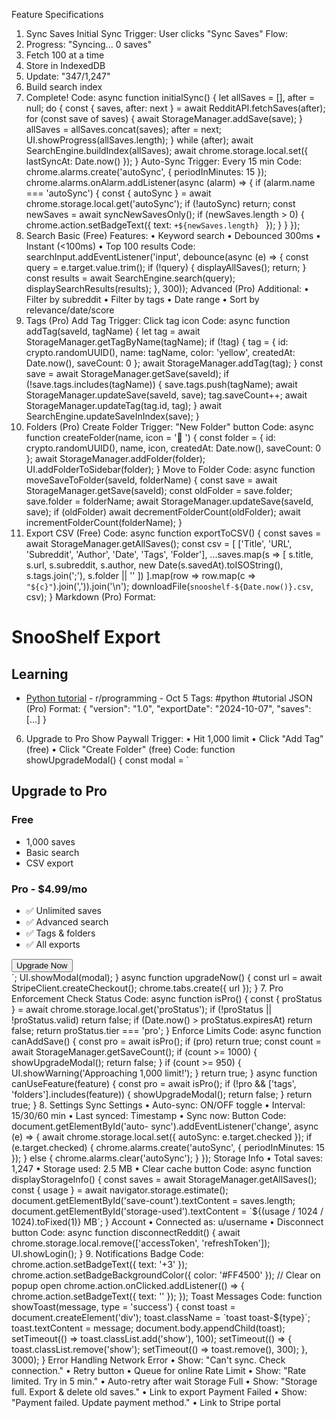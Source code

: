 Feature Specifications
1. Sync Saves
Initial Sync
Trigger: User clicks "Sync Saves"
Flow:
1. Progress: "Syncing... 0 saves"
2. Fetch 100 at a time
3. Store in IndexedDB
4. Update: "347/1,247"
5. Build search index
6. Complete!
Code:
async function initialSync() {
let allSaves = [], after = null;
do {
const { saves, after: next } = await
RedditAPI.fetchSaves(after);
for (const save of saves) {
await StorageManager.addSave(save);
}
allSaves = allSaves.concat(saves);
after = next;
UI.showProgress(allSaves.length);
} while (after);
await SearchEngine.buildIndex(allSaves);
await chrome.storage.local.set({ lastSyncAt: Date.now() });
}
Auto-Sync
Trigger: Every 15 min
Code:
chrome.alarms.create('autoSync', { periodInMinutes: 15 });
chrome.alarms.onAlarm.addListener(async (alarm) => {
if (alarm.name === 'autoSync') {
const { autoSync } = await
chrome.storage.local.get('autoSync');
if (!autoSync) return;
const newSaves = await syncNewSavesOnly();
if (newSaves.length > 0) {
chrome.action.setBadgeText({ text: `+${newSaves.length}
` });
}
}
});
2. Search
Basic (Free)
Features:
• Keyword search
• Debounced 300ms
• Instant (<100ms)
• Top 100 results
Code:
searchInput.addEventListener('input', debounce(async (e) => {
const query = e.target.value.trim();
if (!query) {
displayAllSaves();
return;
}
const results = await SearchEngine.search(query);
displaySearchResults(results);
}, 300));
Advanced (Pro)
Additional:
• Filter by subreddit
• Filter by tags
• Date range
• Sort by relevance/date/score
3. Tags (Pro)
Add Tag
Trigger: Click tag icon
Code:
async function addTag(saveId, tagName) {
let tag = await StorageManager.getTagByName(tagName);
if (!tag) {
tag = {
id: crypto.randomUUID(),
name: tagName,
color: 'yellow',
createdAt: Date.now(),
saveCount: 0
};
await StorageManager.addTag(tag);
}
const save = await StorageManager.getSave(saveId);
if (!save.tags.includes(tagName)) {
save.tags.push(tagName);
await StorageManager.updateSave(saveId, save);
tag.saveCount++;
await StorageManager.updateTag(tag.id, tag);
}
await SearchEngine.updateSaveInIndex(save);
}
4. Folders (Pro)
Create Folder
Trigger: "New Folder" button
Code:
async function createFolder(name, icon = '📁 ') {
const folder = {
id: crypto.randomUUID(),
name,
icon,
createdAt: Date.now(),
saveCount: 0
};
await StorageManager.addFolder(folder);
UI.addFolderToSidebar(folder);
}
Move to Folder
Code:
async function moveSaveToFolder(saveId, folderName) {
const save = await StorageManager.getSave(saveId);
const oldFolder = save.folder;
save.folder = folderName;
await StorageManager.updateSave(saveId, save);
if (oldFolder) await decrementFolderCount(oldFolder);
await incrementFolderCount(folderName);
}
5. Export
CSV (Free)
Code:
async function exportToCSV() {
const saves = await StorageManager.getAllSaves();
const csv = [
['Title', 'URL', 'Subreddit', 'Author', 'Date', 'Tags',
'Folder'],
...saves.map(s => [
s.title,
s.url,
s.subreddit,
s.author,
new Date(s.savedAt).toISOString(),
s.tags.join(';'),
s.folder || ''
])
].map(row => row.map(c => `"${c}"`).join(',')).join('\n');
downloadFile(`snooshelf-${Date.now()}.csv`, csv);
}
Markdown (Pro)
Format:
# SnooShelf Export
## Learning
- [Python tutorial](url) - r/programming - Oct 5
Tags: #python #tutorial
JSON (Pro)
Format:
{
"version": "1.0",
"exportDate": "2024-10-07",
"saves": [...]
}
6. Upgrade to Pro
Show Paywall
Trigger:
• Hit 1,000 limit
• Click "Add Tag" (free)
• Click "Create Folder" (free)
Code:
function showUpgradeModal() {
const modal = `
<div class="upgrade-modal">
<h2>Upgrade to Pro</h2>
<div class="comparison">
<div class="free">
<h3>Free</h3>
<ul>
<li>1,000 saves</li>
<li>Basic search</li>
<li>CSV export</li>
</ul>
</div>
<div class="pro">
<h3>Pro - $4.99/mo</h3>
<ul>
<li>✅ Unlimited saves</li>
<li>✅ Advanced search</li>
<li>✅ Tags & folders</li>
<li>✅ All exports</li>
</ul>
</div>
</div>
<button onclick="upgradeNow()">Upgrade Now</button>
</div>
`;
UI.showModal(modal);
}
async function upgradeNow() {
const url = await StripeClient.createCheckout();
chrome.tabs.create({ url });
}
7. Pro Enforcement
Check Status
Code:
async function isPro() {
const { proStatus } = await
chrome.storage.local.get('proStatus');
if (!proStatus || !proStatus.valid) return false;
if (Date.now() > proStatus.expiresAt) return false;
return proStatus.tier === 'pro';
}
Enforce Limits
Code:
async function canAddSave() {
const pro = await isPro();
if (pro) return true;
const count = await StorageManager.getSaveCount();
if (count >= 1000) {
showUpgradeModal();
return false;
}
if (count >= 950) {
UI.showWarning('Approaching 1,000 limit!');
}
return true;
}
async function canUseFeature(feature) {
const pro = await isPro();
if (!pro && ['tags', 'folders'].includes(feature)) {
showUpgradeModal();
return false;
}
return true;
}
8. Settings
Sync Settings
• Auto-sync: ON/OFF toggle
• Interval: 15/30/60 min
• Last synced: Timestamp
• Sync now: Button
Code:
document.getElementById('auto-
sync').addEventListener('change', async (e) => {
await chrome.storage.local.set({ autoSync: e.target.checked
});
if (e.target.checked) {
chrome.alarms.create('autoSync', { periodInMinutes:
15 });
} else {
chrome.alarms.clear('autoSync');
}
});
Storage Info
• Total saves: 1,247
• Storage used: 2.5 MB
• Clear cache button
Code:
async function displayStorageInfo() {
const saves = await StorageManager.getAllSaves();
const { usage } = await navigator.storage.estimate();
document.getElementById('save-count').textContent =
saves.length;
document.getElementById('storage-used').textContent =
`${(usage / 1024 / 1024).toFixed(1)} MB`;
}
Account
• Connected as: u/username
• Disconnect button
Code:
async function disconnectReddit() {
await chrome.storage.local.remove(['accessToken',
'refreshToken']);
UI.showLogin();
}
9. Notifications
Badge
Code:
chrome.action.setBadgeText({ text: '+3' });
chrome.action.setBadgeBackgroundColor({ color: '#FF4500' });
// Clear on popup open
chrome.action.onClicked.addListener(() => {
chrome.action.setBadgeText({ text: '' });
});
Toast Messages
Code:
function showToast(message, type = 'success') {
const toast = document.createElement('div');
toast.className = `toast toast-${type}`;
toast.textContent = message;
document.body.appendChild(toast);
setTimeout(() => toast.classList.add('show'), 100);
setTimeout(() => {
toast.classList.remove('show');
setTimeout(() => toast.remove(), 300);
}, 3000);
}
Error Handling
Network Error
• Show: "Can't sync. Check connection."
• Retry button
• Queue for online
Rate Limit
• Show: "Rate limited. Try in 5 min."
• Auto-retry after wait
Storage Full
• Show: "Storage full. Export & delete old saves."
• Link to export
Payment Failed
• Show: "Payment failed. Update payment method."
• Link to Stripe portal